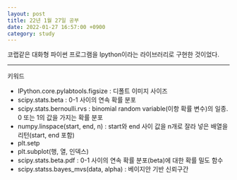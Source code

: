```yaml
---
layout: post
title: 22년 1월 27일 공부
date: 2022-01-27 16:57:00 +0900
category: study
---
```


코랩같은 대화형 파이썬 프로그램을 Ipython이라는 라이브러리로 구현한 것이었다.


***
키워드
- IPython.core.pylabtools.figsize : 디폴트 이미지 사이즈
- scipy.stats.beta : 0-1 사이의 연속 확률 분포
- scipy.stats.bernoulli.rvs : binomial random variable(이항 확률 변수)의 일종. 0 또는 1의 값을 가지는 확률 분포
- numpy.linspace(start, end, n) : start와 end 사이 값을 n개로 잘라 넣은 배열을 리턴(start, end 포함)
- plt.setp
- plt.subplot(행, 열, 인덱스)
- scipy.stats.beta.pdf : 0-1 사이의 연속 확률 분포(beta)에 대한 확률 밀도 함수
- scipy.statss.bayes_mvs(data, alpha) : 베이지안 기반 신뢰구간

